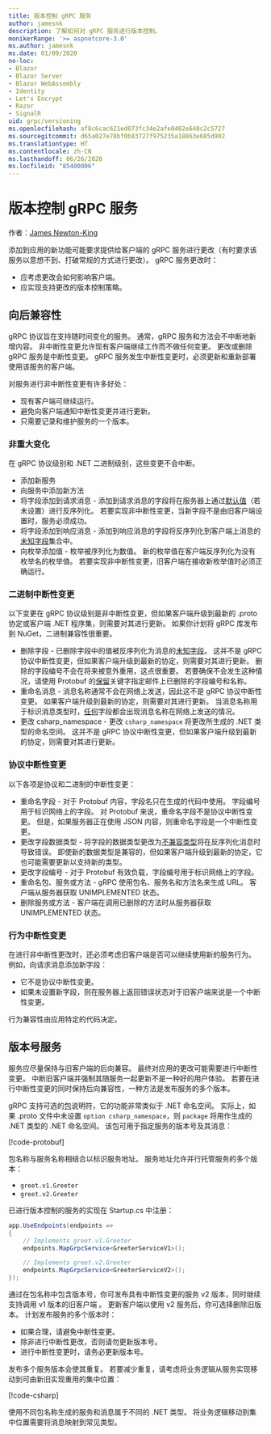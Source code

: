 ```yaml
---
title: 版本控制 gRPC 服务
author: jamesnk
description: 了解如何对 gRPC 服务进行版本控制。
monikerRange: '>= aspnetcore-3.0'
ms.author: jamesnk
ms.date: 01/09/2020
no-loc:
- Blazor
- Blazor Server
- Blazor WebAssembly
- Identity
- Let's Encrypt
- Razor
- SignalR
uid: grpc/versioning
ms.openlocfilehash: af8c6cac621ed073fc34e2afe0402e640c2c5727
ms.sourcegitcommit: d65a027e78bf0b83727f975235a18863e685d902
ms.translationtype: HT
ms.contentlocale: zh-CN
ms.lasthandoff: 06/26/2020
ms.locfileid: "85400006"
---
```

# <a name="versioning-grpc-services"></a>版本控制 gRPC 服务

作者：[James Newton-King](https://twitter.com/jamesnk)

添加到应用的新功能可能要求提供给客户端的 gRPC 服务进行更改（有时要求该服务以意想不到、打破常规的方式进行更改）。 gRPC 服务更改时：

* 应考虑更改会如何影响客户端。
* 应实现支持更改的版本控制策略。

## <a name="backwards-compatibility"></a>向后兼容性

gRPC 协议旨在支持随时间变化的服务。 通常，gRPC 服务和方法会不中断地新增内容。 非中断性变更允许现有客户端继续工作而不做任何变更。 更改或删除 gRPC 服务是中断性变更。 gRPC 服务发生中断性变更时，必须更新和重新部署使用该服务的客户端。

对服务进行非中断性变更有许多好处：

* 现有客户端可继续运行。
* 避免向客户端通知中断性变更并进行更新。
* 只需要记录和维护服务的一个版本。

### <a name="non-breaking-changes"></a>非重大变化

在 gRPC 协议级别和 .NET 二进制级别，这些变更不会中断。

* 添加新服务
* 向服务中添加新方法
* 将字段添加到请求消息 - 添加到请求消息的字段将在服务器上通过[默认值](https://developers.google.com/protocol-buffers/docs/proto3#default)（若未设置）进行反序列化。 若要实现非中断性变更，当新字段不是由旧客户端设置时，服务必须成功。
* 将字段添加到响应消息 - 添加到响应消息的字段将反序列化到客户端上消息的[未知字段](https://developers.google.com/protocol-buffers/docs/proto3#unknowns)集合中。
* 向枚举添加值 - 枚举被序列化为数值。 新的枚举值在客户端反序列化为没有枚举名的枚举值。 若要实现非中断性变更，旧客户端在接收新枚举值时必须正确运行。

### <a name="binary-breaking-changes"></a>二进制中断性变更

以下变更在 gRPC 协议级别是非中断性变更，但如果客户端升级到最新的 .proto 协定或客户端 .NET 程序集，则需要对其进行更新。 如果你计划将 gRPC 库发布到 NuGet，二进制兼容性很重要。

* 删除字段 - 已删除字段中的值被反序列化为消息的[未知字段](https://developers.google.com/protocol-buffers/docs/proto3#unknowns)。 这并不是 gRPC 协议中断性变更，但如果客户端升级到最新的协定，则需要对其进行更新。 删除的字段编号不会在将来被意外重用，这点很重要。 若要确保不会发生这种情况，请使用 Protobuf 的[保留](https://developers.google.com/protocol-buffers/docs/proto3#reserved)关键字指定邮件上已删除的字段编号和名称。
* 重命名消息 - 消息名称通常不会在网络上发送，因此这不是 gRPC 协议中断性变更。 如果客户端升级到最新的协定，则需要对其进行更新。 当消息名称用于标识消息类型时，[任何](https://developers.google.com/protocol-buffers/docs/proto3#any)字段都会出现消息名称在网络上发送的情况。
* 更改 csharp_namespace - 更改 `csharp_namespace` 将更改所生成的 .NET 类型的命名空间。 这并不是 gRPC 协议中断性变更，但如果客户端升级到最新的协定，则需要对其进行更新。

### <a name="protocol-breaking-changes"></a>协议中断性变更

以下各项是协议和二进制的中断性变更：

* 重命名字段 - 对于 Protobuf 内容，字段名只在生成的代码中使用。 字段编号用于标识网络上的字段。 对 Protobuf 来说，重命名字段不是协议中断性变更。 但是，如果服务器正在使用 JSON 内容，则重命名字段是一个中断性变更。
* 更改字段数据类型 - 将字段的数据类型更改为[不兼容类型](https://developers.google.com/protocol-buffers/docs/proto3#updating)将在反序列化消息时导致错误。 即使新的数据类型是兼容的，但如果客户端升级到最新的协定，它也可能需要更新以支持新的类型。
* 更改字段编号 - 对于 Protobuf 有效负载，字段编号用于标识网络上的字段。
* 重命名包、服务或方法 - gRPC 使用包名、服务名和方法名来生成 URL。 客户端从服务器获取 UNIMPLEMENTED 状态。
* 删除服务或方法 - 客户端在调用已删除的方法时从服务器获取 UNIMPLEMENTED 状态。

### <a name="behavior-breaking-changes"></a>行为中断性变更

在进行非中断性更改时，还必须考虑旧客户端是否可以继续使用新的服务行为。 例如，向请求消息添加新字段：

* 它不是协议中断性变更。
* 如果未设置新字段，则在服务器上返回错误状态对于旧客户端来说是一个中断性变更。

行为兼容性由应用特定的代码决定。

## <a name="version-number-services"></a>版本号服务

服务应尽量保持与旧客户端的后向兼容。 最终对应用的更改可能需要进行中断性变更。 中断旧客户端并强制其随服务一起更新不是一种好的用户体验。 若要在进行中断性变更的同时保持后向兼容性，一种方法是发布服务的多个版本。

gRPC 支持可选的[包](https://developers.google.com/protocol-buffers/docs/proto3#packages)说明符，它的功能非常类似于 .NET 命名空间。 实际上，如果 .proto 文件中未设置 `option csharp_namespace`，则 `package` 将用作生成的 .NET 类型的 .NET 命名空间。 该包可用于指定服务的版本号及其消息：

[!code-protobuf[](versioning/sample/greet.v1.proto?highlight=3)]

包名称与服务名称相结合以标识服务地址。 服务地址允许并行托管服务的多个版本：

* `greet.v1.Greeter`
* `greet.v2.Greeter`

已进行版本控制的服务的实现在 Startup.cs 中注册：

```csharp
app.UseEndpoints(endpoints =>
{
    // Implements greet.v1.Greeter
    endpoints.MapGrpcService<GreeterServiceV1>();

    // Implements greet.v2.Greeter
    endpoints.MapGrpcService<GreeterServiceV2>();
});
```

通过在包名称中包含版本号，你可发布具有中断性变更的服务 v2 版本，同时继续支持调用 v1 版本的旧客户端 。 更新客户端以使用 v2 服务后，你可选择删除旧版本。 计划发布服务的多个版本时：

* 如果合理，请避免中断性变更。
* 除非进行中断性更改，否则请勿更新版本号。
* 进行中断性变更时，请务必更新版本号。

发布多个服务版本会使其重复。 若要减少重复，请考虑将业务逻辑从服务实现移动到可由新旧实现重用的集中位置：

[!code-csharp[](versioning/sample/GreeterServiceV1.cs?highlight=10,19)]

使用不同包名称生成的服务和消息属于不同的 .NET 类型。 将业务逻辑移动到集中位置需要将消息映射到常见类型。
